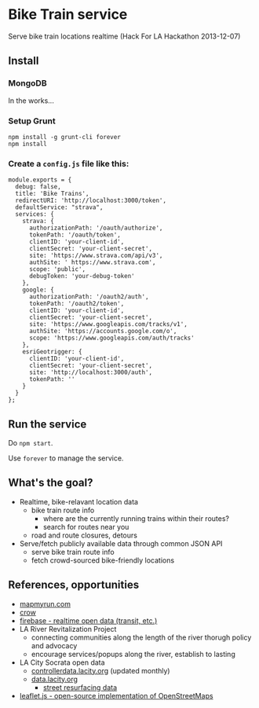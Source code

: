 # Bike Train service

Serve bike train locations realtime (Hack For LA Hackathon 2013-12-07)

## Install

### MongoDB

In the works...

### Setup Grunt

```
npm install -g grunt-cli forever
npm install
```

### Create a `config.js` file like this:

```
module.exports = {
  debug: false,
  title: 'Bike Trains',
  redirectURI: 'http://localhost:3000/token',
  defaultService: "strava",
  services: {
    strava: {
      authorizationPath: '/oauth/authorize',
      tokenPath: '/oauth/token',
      clientID: 'your-client-id',
      clientSecret: 'your-client-secret',
      site: 'https://www.strava.com/api/v3',
      authSite: ' https://www.strava.com',
      scope: 'public',
      debugToken: 'your-debug-token'
    },
    google: {
      authorizationPath: '/oauth2/auth',
      tokenPath: '/oauth2/token',
      clientID: 'your-client-id',
      clientSecret: 'your-client-secret',
      site: 'https://www.googleapis.com/tracks/v1',
      authSite: 'https://accounts.google.com/o',
      scope: 'https://www.googleapis.com/auth/tracks'
    },
    esriGeotrigger: {
      clientID: 'your-client-id',
      clientSecret: 'your-client-secret',
      site: 'http://localhost:3000/auth',
      tokenPath: ''
    }
  }
};
```

## Run the service

Do `npm start`.

Use `forever` to manage the service.

## What's the goal?

- Realtime, bike-relavant location data
  - bike train route info
    - where are the currently running trains within their routes?
    - search for routes near you
  - road and route closures, detours
- Serve/fetch publicly available data through common JSON API
  - serve bike train route info
  - fetch crowd-sourced bike-friendly locations

## References, opportunities

- [mapmyrun.com](http://mapmyrun.com/)
- [crow](http://solid.it.cx/bikemap2)
- [firebase - realtime open data (transit, etc.)](http://firebase.com/)
- LA River Revitalization Project
  - connecting communities along the length of the river thorugh policy and advocacy
  - encourage services/popups along the river, establish to lasting
- LA City Socrata open data
  - [controllerdata.lacity.org](http://controllerdata.lacity.org) (updated monthly)
  - [data.lacity.org](http://data.lacity.org)
    - [street resurfacing data](https://data.lacity.org/Geographic-Information/Street-Resurfacing-Projects-Fiscal-Year-2013-2014-/qj6r-5v4t)
- [leaflet.js - open-source implementation of OpenStreetMaps](leafletjs.con)
